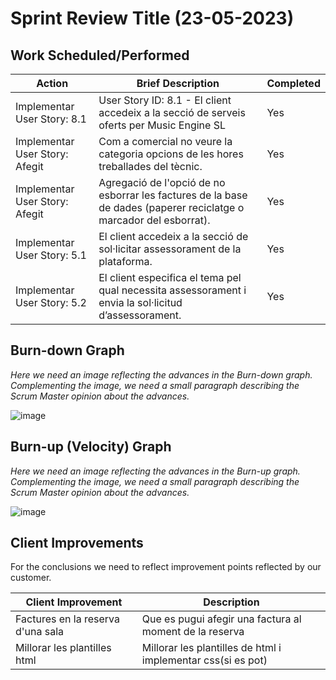 # Sprint Review Title (23-05-2023)

## Work Scheduled/Performed

| Action                         | Brief Description                                                                                                  | Completed |
|--------------------------------|--------------------------------------------------------------------------------------------------------------------|-----------|
| Implementar User Story: 8.1    | User Story ID: 8.1 - El client accedeix a la secció de serveis oferts per Music Engine SL                          | Yes       |
| Implementar User Story: Afegit | Com a comercial no veure la categoria opcions de les hores treballades del tècnic.                                 | Yes       |
| Implementar User Story: Afegit | Agregació de l'opció de no esborrar les factures de la base de dades (paperer reciclatge o marcador del esborrat). | Yes       |
| Implementar User Story: 5.1    | El client accedeix a la secció de sol·licitar assessorament de la plataforma.                                      | Yes       |
| Implementar User Story: 5.2    | El client especifica el tema pel qual necessita assessorament i envia la sol·licitud d’assessorament.              | Yes       |

## Burn-down Graph

*Here we need an image reflecting the advances in the Burn-down graph. Complementing the image, we need a small
paragraph describing the Scrum Master opinion about the advances.*

![image](https://github.com/GEI-Software/Music-Engine/assets/73642702/379105b6-150a-47dd-8adc-d829fd421c7e)

## Burn-up (Velocity) Graph

*Here we need an image reflecting the advances in the Burn-up graph. Complementing the image, we need a small paragraph
describing the Scrum Master opinion about the advances.*

![image](https://github.com/GEI-Software/Music-Engine/assets/73642702/a3699b95-2047-4e9a-86d7-be1379f47894)

## Client Improvements

For the conclusions we need to reflect improvement points reflected by our customer.

| Client Improvement                | Description                                                  |  
|-----------------------------------|--------------------------------------------------------------|
| Factures en la reserva d'una sala | Que es pugui afegir una factura al moment de la reserva      |  
| Millorar les plantilles html      | Millorar les plantilles de html i implementar css(si es pot) |
